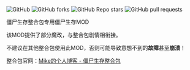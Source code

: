 ![GitHub](https://img.shields.io/github/license/mike-brown8/zombie-survival-mod#style=flat) ![GitHub forks](https://img.shields.io/github/forks/mike-brown8/zombie-survival-mod) ![GitHub Repo stars](https://img.shields.io/github/stars/mike-brown8/zombie-survival-mod) ![GitHub pull requests](https://img.shields.io/github/issues-pr/mike-brown8/zombie-survival-mod)

僵尸生存整合包专用僵尸生存MOD

该MOD提供了部分魔改，与整合包剧情相衔接。

不建议在其他整合包使用此MOD，否则可能导致意想不到的**故障**甚至**崩溃**！

整合包官网：[Mike的个人博客 - 僵尸生存整合包](https://mike-brown8.github.io/2022/02-12/%E5%83%B5%E5%B0%B8%E7%94%9F%E5%AD%98/)
